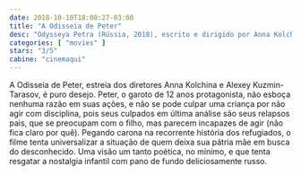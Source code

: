 ```yaml
---
date: 2018-10-10T18:08:27-03:00
title: "A Odisseia de Peter"
desc: "Odysseya Petra (Rússia, 2018), escrito e dirigido por Anna Kolchina e Alexey Kuzmin-Tarasov, com Dmitriy Gabrielyan, Svetlana Nemolyaeva, Maria Shashlova."
categories: [ "movies" ]
stars: "3/5"
cabine: "cinemaqui"
---
```

A Odisseia de Peter, estreia dos diretores Anna Kolchina e Alexey Kuzmin-Tarasov, é puro desejo. Peter, o garoto de 12 anos protagonista, não esboça nenhuma razão em suas ações, e não se pode culpar uma criança por não agir com disciplina, pois seus culpados em última análise são seus relapsos pais, que se preocupam com o filho, mas parecem incapazes de agir (não fica claro por quê). Pegando carona na recorrente história dos refugiados, o filme tenta universalizar a situação de quem deixa sua pátria mãe em busca do desconhecido. Uma visão um tanto poética, no mínimo, e que tenta resgatar a nostalgia infantil com pano de fundo deliciosamente russo.
